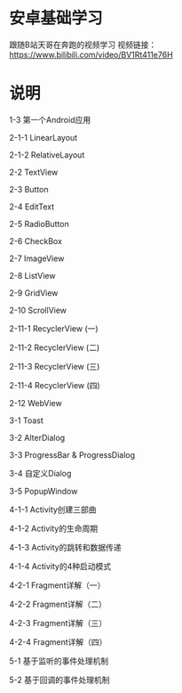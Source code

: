 # 安卓基础学习

跟随B站天哥在奔跑的视频学习
视频链接：https://www.bilibili.com/video/BV1Rt411e76H



# 说明



1-3 第一个Android应用

2-1-1 LinearLayout

2-1-2 RelativeLayout

2-2 TextView

2-3 Button

2-4 EditText

2-5 RadioButton

2-6 CheckBox

2-7 ImageView

2-8 ListView

2-9 GridView

2-10 ScrollView

2-11-1 RecyclerView (一)

2-11-2 RecyclerView (二)

2-11-3 RecyclerView (三)

2-11-4 RecyclerView (四)

2-12 WebView

3-1 Toast

3-2 AlterDialog

3-3 ProgressBar & ProgressDialog

3-4 自定义Dialog

3-5 PopupWindow

4-1-1 Activity创建三部曲

4-1-2 Activity的生命周期

4-1-3 Activity的跳转和数据传递

4-1-4 Activity的4种启动模式

4-2-1 Fragment详解（一）

4-2-2 Fragment详解（二）

4-2-3 Fragment详解（三）

4-2-4 Fragment详解（四）

5-1 基于监听的事件处理机制

5-2 基于回调的事件处理机制

